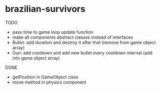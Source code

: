 # brazilian-survivors

TODO
- pass time to game loop update function
- make all components abstract classes instead of interfaces
- Bullet: add duration and destroy it after that (remove from game object array)
- Gun: add cooldown and add new bullet every cooldown interval (add into game object array)

DONE
- getPosition in GameObject class
- move method in physics component